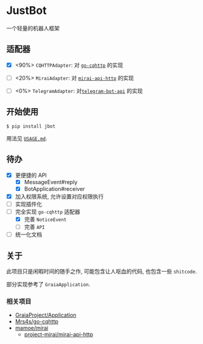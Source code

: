 # JustBot

一个轻量的机器人框架

## 适配器

- [x] <90%> `CQHTTPAdapter`: 对 [`go-cqhttp`](https://github.com/Mrs4s/go-cqhttp) 的实现

- [ ] <20%> `MiraiAdapter`: 对 [`mirai-api-http`](https://github.com/project-mirai/mirai-api-http) 的实现

- [ ] <0%> `TelegramAdapter`: 对[`telegram-bot-api`](https://github.com/eternnoir/pyTelegramBotAPI) 的实现

## 开始使用

```shell
$ pip install jbot
```

用法见 [`USAGE.md`](USAGE.md).

## 待办

- [x] 更便捷的 API
  * [x] MessageEvent#reply
  * [x] BotApplication#receiver
- [x] 加入权限系统, 允许设置对应权限执行
- [ ] 实现插件化
- [ ] 完全实现 `go-cqhttp` 适配器
  * [x] 完善 `NoticeEvent`
  * [ ] 完善 `API`
- [ ] 统一化文档

## 关于

此项目只是闲暇时间的随手之作, 可能包含让人呕血的代码, 也包含一些 `shitcode`.

部分实现参考了 `GraiaApplication`.

### 相关项目

- [GraiaProject/Application](https://github.com/GraiaProject/Application)
- [Mrs4s/go-cqhttp](https://github.com/Mrs4s/go-cqhttp)
- [mamoe/mirai](https://github.com/mamoe/mirai)
  * [project-mirai/mirai-api-http](https://github.com/project-mirai/mirai-api-http)
